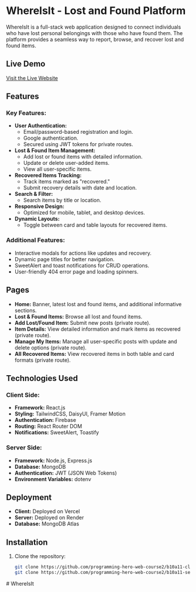 # WhereIsIt - Lost and Found Platform

WhereIsIt is a full-stack web application designed to connect individuals who have lost personal belongings with those who have found them. The platform provides a seamless way to report, browse, and recover lost and found items.

## Live Demo
[Visit the Live Website](https://where-is-it-jet.vercel.app/)

## Features

### Key Features:
- **User Authentication:** 
  - Email/password-based registration and login.
  - Google authentication.
  - Secured using JWT tokens for private routes.
- **Lost & Found Item Management:** 
  - Add lost or found items with detailed information.
  - Update or delete user-added items.
  - View all user-specific items.
- **Recovered Items Tracking:**
  - Track items marked as "recovered."
  - Submit recovery details with date and location.
- **Search & Filter:** 
  - Search items by title or location.
- **Responsive Design:** 
  - Optimized for mobile, tablet, and desktop devices.
- **Dynamic Layouts:** 
  - Toggle between card and table layouts for recovered items.

### Additional Features:
- Interactive modals for actions like updates and recovery.
- Dynamic page titles for better navigation.
- SweetAlert and toast notifications for CRUD operations.
- User-friendly 404 error page and loading spinners.

## Pages

- **Home:** Banner, latest lost and found items, and additional informative sections.
- **Lost & Found Items:** Browse all lost and found items.
- **Add Lost/Found Item:** Submit new posts (private route).
- **Item Details:** View detailed information and mark items as recovered (private route).
- **Manage My Items:** Manage all user-specific posts with update and delete options (private route).
- **All Recovered Items:** View recovered items in both table and card formats (private route).

## Technologies Used

### Client Side:
- **Framework:** React.js
- **Styling:** TailwindCSS, DaisyUI, Framer Motion
- **Authentication:** Firebase
- **Routing:** React Router DOM
- **Notifications:** SweetAlert, Toastify

### Server Side:
- **Framework:** Node.js, Express.js
- **Database:** MongoDB
- **Authentication:** JWT (JSON Web Tokens)
- **Environment Variables:** dotenv

## Deployment
- **Client:** Deployed on Vercel
- **Server:** Deployed on Render
- **Database:** MongoDB Atlas

## Installation

1. Clone the repository:
   ```bash
   git clone https://github.com/programming-hero-web-course2/b10a11-client-side-Muntajima.git
   git clone https://github.com/programming-hero-web-course2/b10a11-server-side-Muntajima.git
#   W h e r e I s I t  
 